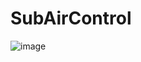 # SubAirControl
![image](https://github.com/user-attachments/assets/196493af-fcf9-4ba1-8d5c-d39b10fcc4c4)
